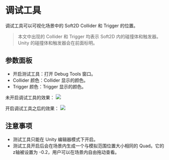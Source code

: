 # 调试工具
调试工具可以可视化场景中的 Soft2D Collider 和 Trigger 的位置。

> 本文中出现的 Collider 和 Trigger 均表示 Soft2D 内的碰撞体和触发器。Unity 的碰撞体和触发器会在前面标明。

## 参数面板
- 开启测试工具：打开 Debug Tools 窗口。
- Collider 颜色：Collider 显示的颜色。
- Trigger 颜色：Trigger 显示的颜色。

未开启调试工具的效果：
![](../images/disable_debugging_tools.png)

开启调试工具之后的效果：
![](../images/enable_debugging_tools.png)

## 注意事项
- 测试工具只能在 Unity 编辑器模式下开启。
- 测试工具开启后会在场景内生成一个与模拟范围位置大小相同的 Quad。它的z轴被设置为 -0.2，用户可以在场景内自由拖动查看。